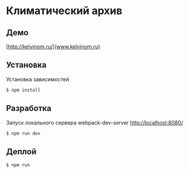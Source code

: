 <h1>Климатический архив</h1>

## Демо
[http://kelvinom.ru/](www.kelvinom.ru)

## Установка
Установка зависимостей
```sh
$ npm install
```

## Разработка
Запуск локального сервера webpack-dev-server [http://localhost:8080/](http://localhost:8080/)
```sh
$ npm run dev
```

## Деплой
```sh
$ npm run
```
